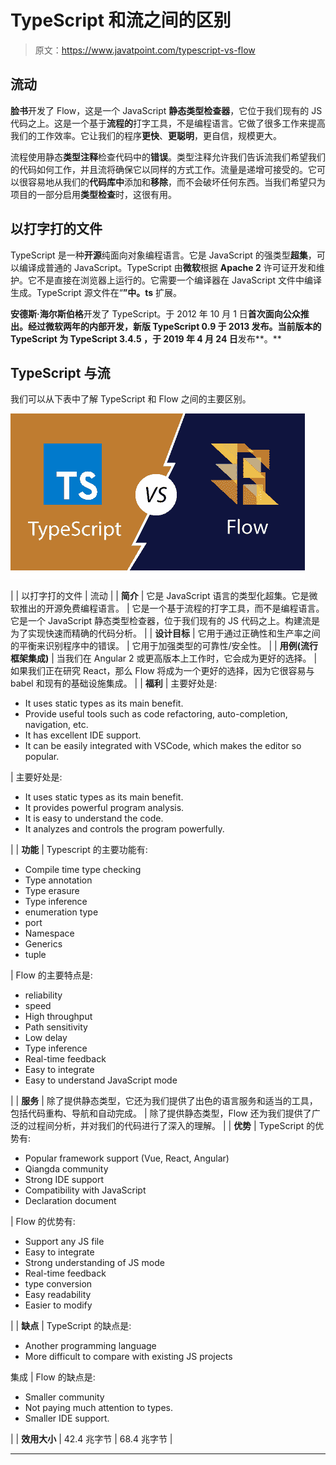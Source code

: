 # TypeScript 和流之间的区别

> 原文：<https://www.javatpoint.com/typescript-vs-flow>

## 流动

**脸书**开发了 Flow，这是一个 JavaScript **静态类型检查器**，它位于我们现有的 JS 代码之上。这是一个基于**流程的**打字工具，不是编程语言。它做了很多工作来提高我们的工作效率。它让我们的程序**更快**、**更聪明**，更自信，规模更大。

流程使用静态**类型注释**检查代码中的**错误**。类型注释允许我们告诉流我们希望我们的代码如何工作，并且流将确保它以同样的方式工作。流量是递增可接受的。它可以很容易地从我们的**代码库中**添加和**移除**，而不会破坏任何东西。当我们希望只为项目的一部分启用**类型检查**时，这很有用。

## 以打字打的文件

TypeScript 是一种**开源**纯面向对象编程语言。它是 JavaScript 的强类型**超集**，可以编译成普通的 JavaScript。TypeScript 由**微软**根据 **Apache 2** 许可证开发和维护。它不是直接在浏览器上运行的。它需要一个编译器在 JavaScript 文件中编译生成。TypeScript 源文件在“**”中。ts** 扩展。

**安德斯·海尔斯伯格**开发了 TypeScript。于 2012 年 10 月 1 日**首次面向公众推出。经过微软两年的内部开发，新版 TypeScript 0.9 于 **2013** 发布。当前版本的 TypeScript 为 **TypeScript 3.4.5** ，于 2019 年 4 月 24 日**发布**。**

## TypeScript 与流

我们可以从下表中了解 TypeScript 和 Flow 之间的主要区别。

![TypeScript vs. Flow](img/7da0c3d48dcb51ade10b85c996172a19.png)

|  | 以打字打的文件 | 流动 |
| **简介** | 它是 JavaScript 语言的类型化超集。它是微软推出的开源免费编程语言。 | 它是一个基于流程的打字工具，而不是编程语言。它是一个 JavaScript 静态类型检查器，位于我们现有的 JS 代码之上。构建流是为了实现快速而精确的代码分析。 |
| **设计目标** | 它用于通过正确性和生产率之间的平衡来识别程序中的错误。 | 它用于加强类型的可靠性/安全性。 |
| **用例(流行框架集成)** | 当我们在 Angular 2 或更高版本上工作时，它会成为更好的选择。 | 如果我们正在研究 React，那么 Flow 将成为一个更好的选择，因为它很容易与 babel 和现有的基础设施集成。 |
| **福利** | 主要好处是:

*   It uses static types as its main benefit.
*   Provide useful tools such as code refactoring, auto-completion, navigation, etc.
*   It has excellent IDE support.
*   It can be easily integrated with VSCode, which makes the editor so popular.

 | 主要好处是:

*   It uses static types as its main benefit.
*   It provides powerful program analysis.
*   It is easy to understand the code.
*   It analyzes and controls the program powerfully.

 |
| **功能** | Typescript 的主要功能有:

*   Compile time type checking
*   Type annotation
*   Type erasure
*   Type inference
*   enumeration type
*   port
*   Namespace
*   Generics
*   tuple

 | Flow 的主要特点是:

*   reliability
*   speed
*   High throughput
*   Path sensitivity
*   Low delay
*   Type inference
*   Real-time feedback
*   Easy to integrate
*   Easy to understand JavaScript mode

 |
| **服务** | 除了提供静态类型，它还为我们提供了出色的语言服务和适当的工具，包括代码重构、导航和自动完成。 | 除了提供静态类型，Flow 还为我们提供了广泛的过程间分析，并对我们的代码进行了深入的理解。 |
| **优势** | TypeScript 的优势有:

*   Popular framework support (Vue, React, Angular)
*   Qiangda community
*   Strong IDE support
*   Compatibility with JavaScript
*   Declaration document

 | Flow 的优势有:

*   Support any JS file
*   Easy to integrate
*   Strong understanding of JS mode
*   Real-time feedback
*   type conversion
*   Easy readability
*   Easier to modify

 |
| **缺点** | TypeScript 的缺点是:

*   Another programming language
*   More difficult to compare with existing JS projects

集成 | Flow 的缺点是:

*   Smaller community
*   Not paying much attention to types.
*   Smaller IDE support.

 |
| **效用大小** | 42.4 兆字节 | 68.4 兆字节 |

* * *